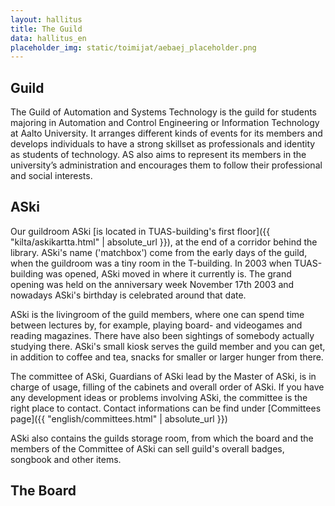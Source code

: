 ```yaml
---
layout: hallitus
title: The Guild
data: hallitus_en
placeholder_img: static/toimijat/aebaej_placeholder.png
---
```

## Guild
The Guild of Automation and Systems Technology is the guild for students majoring in Automation and Control Engineering or Information Technology at Aalto University. It arranges different kinds of events for its members and develops individuals to have a strong skillset as professionals and identity as students of technology. AS also aims to represent its members in the university’s administration and encourages them to follow their professional and social interests.

## ASki
Our guildroom ASki [is located in TUAS-building's first floor]({{ "kilta/askikartta.html" | absolute_url }}), at the end of a corridor behind the library. ASki's name ('matchbox') come from the early days of the guild, when the guildroom was a tiny room in the T-building. In 2003 when TUAS-building was opened, ASki moved in where it currently is. The grand opening was held on the anniversary week November 17th 2003 and nowadays ASki's birthday is celebrated around that date.

ASki is the livingroom of the guild members, where one can spend time between lectures by, for example, playing board- and videogames and reading magazines. There have also been sightings of somebody actually studying there. ASki's small kiosk serves the guild member and you can get, in addition to coffee and tea, snacks for smaller or larger hunger from there.

The committee of ASki, Guardians of ASki lead by the Master of ASki, is in charge of usage, filling of the cabinets and overall order of ASki. If you have any development ideas or problems involving ASki, the committee is the right place to contact. Contact informations can be find under [Committees page]({{ "english/committees.html" | absolute_url }})

ASki also contains the guilds storage room, from which the board and the members of the Committee of ASki can sell guild's overall badges, songbook and other items.

## The Board